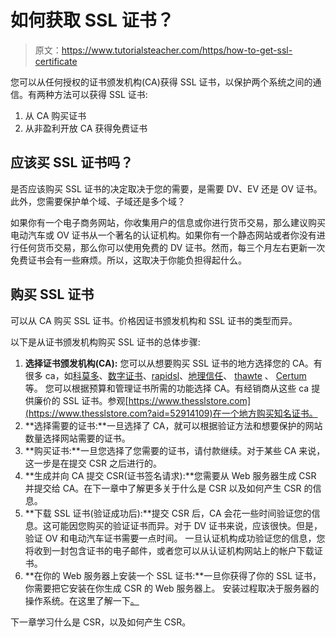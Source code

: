# 如何获取 SSL 证书？

> 原文：<https://www.tutorialsteacher.com/https/how-to-get-ssl-certificate>

您可以从任何授权的证书颁发机构(CA)获得 SSL 证书，以保护两个系统之间的通信。有两种方法可以获得 SSL 证书:

1.  从 CA 购买证书
2.  从非盈利开放 CA 获得免费证书

## 应该买 SSL 证书吗？

是否应该购买 SSL 证书的决定取决于您的需要，是需要 DV、EV 还是 OV 证书。此外，您需要保护单个域、子域还是多个域？

如果你有一个电子商务网站，你收集用户的信息或你进行货币交易，那么建议购买电动汽车或 OV 证书从一个著名的认证机构。如果你有一个静态网站或者你没有进行任何货币交易，那么你可以使用免费的 DV 证书。然而，每三个月左右更新一次免费证书会有一些麻烦。所以，这取决于你能负担得起什么。

## 购买 SSL 证书

可以从 CA 购买 SSL 证书。价格因证书颁发机构和 SSL 证书的类型而异。

以下是从证书颁发机构购买 SSL 证书的总体步骤:

1.  **选择证书颁发机构(CA):** 您可以从想要购买 SSL 证书的地方选择您的 CA。有很多 ca，如[科莫多](https://ssl.comodo.com)、[数字证书](https://www.digicert.com/ssl-certificate)、[rapidsl](https://www.rapidssl.com/)、[地理信任](https://www.geotrust.com/)、 [thawte](https://www.thawte.com/) 、 [Certum](https://www.certum.eu/) 等。 您可以根据预算和管理证书所需的功能选择 CA。有经销商从这些 ca 提供廉价的 SSL 证书。参观[https://www.thesslstore.com](https://www.thesslstore.com?aid=52914109)在一个地方购买知名证书。
2.  **选择需要的证书:**一旦选择了 CA，就可以根据验证方法和想要保护的网站数量选择网站需要的证书。
3.  **购买证书:**一旦您选择了您需要的证书，请付款继续。对于某些 CA 来说，这一步是在提交 CSR 之后进行的。
4.  **生成并向 CA 提交 CSR(证书签名请求):**您需要从 Web 服务器生成 CSR 并提交给 CA。在下一章中了解更多关于什么是 CSR 以及如何产生 CSR 的信息。
5.  **下载 SSL 证书(验证成功后):**提交 CSR 后，CA 会花一些时间验证您的信息。这可能因您购买的验证证书而异。对于 DV 证书来说，应该很快。但是，验证 OV 和电动汽车证书需要一点时间。 一旦认证机构成功验证您的信息，您将收到一封包含证书的电子邮件，或者您可以从认证机构网站上的帐户下载证书。
6.  **在你的 Web 服务器上安装一个 SSL 证书:**一旦你获得了你的 SSL 证书，你需要把它安装在你生成 CSR 的 Web 服务器上。 安装过程取决于服务器的操作系统。在这里了解一下[。](/https/install-ssl-certificate)

下一章学习什么是 CSR，以及如何产生 CSR。